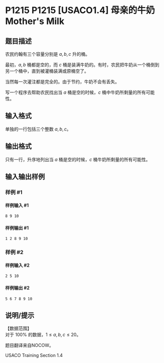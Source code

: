 # P1215 P1215 [USACO1.4] 母亲的牛奶 Mother's Milk

## 题目描述

农民约翰有三个容量分别是 $a,b,c$ 升的桶。  

最初，$a,b$ 桶都是空的，而 $c$ 桶是装满牛奶的。有时，农民把牛奶从一个桶倒到另一个桶中，直到被灌桶装满或原桶空了。  

当然每一次灌注都是完全的。由于节约，牛奶不会有丢失。

写一个程序去帮助农民找出当 $a$ 桶是空的时候，$c$ 桶中牛奶所剩量的所有可能性。


## 输入格式

单独的一行包括三个整数 $a,b,c$。


## 输出格式

只有一行，升序地列出当 $a$ 桶是空的时候，$c$ 桶牛奶所剩量的所有可能性。


## 输入输出样例

### 样例 #1

#### 样例输入 #1

```
8 9 10
```

#### 样例输出 #1

```
1 2 8 9 10
```

### 样例 #2

#### 样例输入 #2

```
2 5 10
```

#### 样例输出 #2

```
5 6 7 8 9 10
```

## 说明/提示

【数据范围】  
对于 $100\%$ 的数据，$1\le a,b,c \le 20$。

题目翻译来自NOCOW。

USACO Training Section 1.4

